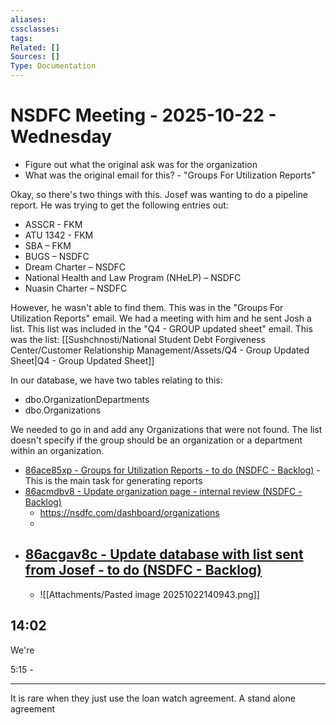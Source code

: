 ```yaml
---
aliases:
cssclasses:
tags:
Related: []
Sources: []
Type: Documentation
---
```

# NSDFC Meeting - 2025-10-22 - Wednesday


- Figure out what the original ask was for the organization
- What was the original email for this? - "Groups For Utilization Reports"

Okay, so there's two things with this. Josef was wanting to do a pipeline report. He was trying to get the following entries out:

- ASSCR - FKM
- ATU 1342 - FKM
- SBA – FKM
- BUGS – NSDFC
- Dream Charter – NSDFC
- National Health and Law Program (NHeLP) – NSDFC
- Nuasin Charter – NSDFC

However, he wasn't able to find them. This was in the "Groups For Utilization Reports" email. We had a meeting with him and he sent Josh a list. This list was included in the "Q4 - GROUP updated sheet" email. This was the list: [[Sushchnosti/National Student Debt Forgiveness Center/Customer Relationship Management/Assets/Q4 - Group Updated Sheet|Q4 - Group Updated Sheet]]

In our database, we have two tables relating to this:

- dbo.OrganizationDepartments
- dbo.Organizations

We needed to go in and add any Organizations that were not found. The list doesn't specify if the group should be an organization or a department within an organization.


- [86ace85xp - Groups for Utilization Reports - to do (NSDFC - Backlog)](https://app.clickup.com/t/86ace85xp) - This is the main task for generating reports 
- [86acmdbv8 - Update organization page - internal review (NSDFC - Backlog)](https://app.clickup.com/t/86acmdbv8)
    - https://nsdfc.com/dashboard/organizations
    - 
- [86acgav8c - Update database with list sent from Josef - to do (NSDFC - Backlog)](https://app.clickup.com/t/86acgav8c)
    - 
    - ![[Attachments/Pasted image 20251022140943.png]]



## 14:02

We're 

5:15 - 

---

It is rare when they just use the loan watch agreement.
A stand alone agreement